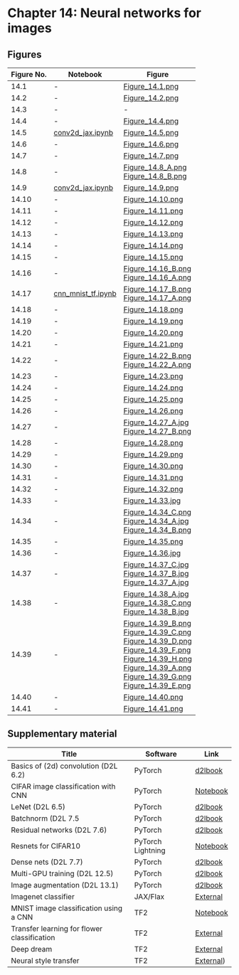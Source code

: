 
# Chapter 14: Neural networks for images

## Figures

|Figure No. | Notebook | Figure |
|--|--|--|
| 14.1 | - | [Figure_14.1.png](https://github.com/probml/pml-book/blob/main/book1-figures/Figure_14.1.png)<br/> |
| 14.2 | - | [Figure_14.2.png](https://github.com/probml/pml-book/blob/main/book1-figures/Figure_14.2.png)<br/> |
| 14.3 | - | - |
| 14.4 | - | [Figure_14.4.png](https://github.com/probml/pml-book/blob/main/book1-figures/Figure_14.4.png)<br/> |
| 14.5 | [conv2d_jax.ipynb](conv2d_jax.ipynb) | [Figure_14.5.png](https://github.com/probml/pml-book/blob/main/book1-figures/Figure_14.5.png)<br/> |
| 14.6 | - | [Figure_14.6.png](https://github.com/probml/pml-book/blob/main/book1-figures/Figure_14.6.png)<br/> |
| 14.7 | - | [Figure_14.7.png](https://github.com/probml/pml-book/blob/main/book1-figures/Figure_14.7.png)<br/> |
| 14.8 | - | [Figure_14.8_A.png](https://github.com/probml/pml-book/blob/main/book1-figures/Figure_14.8_A.png)<br/>[Figure_14.8_B.png](https://github.com/probml/pml-book/blob/main/book1-figures/Figure_14.8_B.png)<br/> |
| 14.9 | [conv2d_jax.ipynb](conv2d_jax.ipynb) | [Figure_14.9.png](https://github.com/probml/pml-book/blob/main/book1-figures/Figure_14.9.png)<br/> |
| 14.10 | - | [Figure_14.10.png](https://github.com/probml/pml-book/blob/main/book1-figures/Figure_14.10.png)<br/> |
| 14.11 | - | [Figure_14.11.png](https://github.com/probml/pml-book/blob/main/book1-figures/Figure_14.11.png)<br/> |
| 14.12 | - | [Figure_14.12.png](https://github.com/probml/pml-book/blob/main/book1-figures/Figure_14.12.png)<br/> |
| 14.13 | - | [Figure_14.13.png](https://github.com/probml/pml-book/blob/main/book1-figures/Figure_14.13.png)<br/> |
| 14.14 | - | [Figure_14.14.png](https://github.com/probml/pml-book/blob/main/book1-figures/Figure_14.14.png)<br/> |
| 14.15 | - | [Figure_14.15.png](https://github.com/probml/pml-book/blob/main/book1-figures/Figure_14.15.png)<br/> |
| 14.16 | - | [Figure_14.16_B.png](https://github.com/probml/pml-book/blob/main/book1-figures/Figure_14.16_B.png)<br/>[Figure_14.16_A.png](https://github.com/probml/pml-book/blob/main/book1-figures/Figure_14.16_A.png)<br/> |
| 14.17 | [cnn_mnist_tf.ipynb](cnn_mnist_tf.ipynb) | [Figure_14.17_B.png](https://github.com/probml/pml-book/blob/main/book1-figures/Figure_14.17_B.png)<br/>[Figure_14.17_A.png](https://github.com/probml/pml-book/blob/main/book1-figures/Figure_14.17_A.png)<br/> |
| 14.18 | - | [Figure_14.18.png](https://github.com/probml/pml-book/blob/main/book1-figures/Figure_14.18.png)<br/> |
| 14.19 | - | [Figure_14.19.png](https://github.com/probml/pml-book/blob/main/book1-figures/Figure_14.19.png)<br/> |
| 14.20 | - | [Figure_14.20.png](https://github.com/probml/pml-book/blob/main/book1-figures/Figure_14.20.png)<br/> |
| 14.21 | - | [Figure_14.21.png](https://github.com/probml/pml-book/blob/main/book1-figures/Figure_14.21.png)<br/> |
| 14.22 | - | [Figure_14.22_B.png](https://github.com/probml/pml-book/blob/main/book1-figures/Figure_14.22_B.png)<br/>[Figure_14.22_A.png](https://github.com/probml/pml-book/blob/main/book1-figures/Figure_14.22_A.png)<br/> |
| 14.23 | - | [Figure_14.23.png](https://github.com/probml/pml-book/blob/main/book1-figures/Figure_14.23.png)<br/> |
| 14.24 | - | [Figure_14.24.png](https://github.com/probml/pml-book/blob/main/book1-figures/Figure_14.24.png)<br/> |
| 14.25 | - | [Figure_14.25.png](https://github.com/probml/pml-book/blob/main/book1-figures/Figure_14.25.png)<br/> |
| 14.26 | - | [Figure_14.26.png](https://github.com/probml/pml-book/blob/main/book1-figures/Figure_14.26.png)<br/> |
| 14.27 | - | [Figure_14.27_A.jpg](https://github.com/probml/pml-book/blob/main/book1-figures/Figure_14.27_A.jpg)<br/>[Figure_14.27_B.png](https://github.com/probml/pml-book/blob/main/book1-figures/Figure_14.27_B.png)<br/> |
| 14.28 | - | [Figure_14.28.png](https://github.com/probml/pml-book/blob/main/book1-figures/Figure_14.28.png)<br/> |
| 14.29 | - | [Figure_14.29.png](https://github.com/probml/pml-book/blob/main/book1-figures/Figure_14.29.png)<br/> |
| 14.30 | - | [Figure_14.30.png](https://github.com/probml/pml-book/blob/main/book1-figures/Figure_14.30.png)<br/> |
| 14.31 | - | [Figure_14.31.png](https://github.com/probml/pml-book/blob/main/book1-figures/Figure_14.31.png)<br/> |
| 14.32 | - | [Figure_14.32.png](https://github.com/probml/pml-book/blob/main/book1-figures/Figure_14.32.png)<br/> |
| 14.33 | - | [Figure_14.33.jpg](https://github.com/probml/pml-book/blob/main/book1-figures/Figure_14.33.jpg)<br/> |
| 14.34 | - | [Figure_14.34_C.png](https://github.com/probml/pml-book/blob/main/book1-figures/Figure_14.34_C.png)<br/>[Figure_14.34_A.jpg](https://github.com/probml/pml-book/blob/main/book1-figures/Figure_14.34_A.jpg)<br/>[Figure_14.34_B.png](https://github.com/probml/pml-book/blob/main/book1-figures/Figure_14.34_B.png)<br/> |
| 14.35 | - | [Figure_14.35.png](https://github.com/probml/pml-book/blob/main/book1-figures/Figure_14.35.png)<br/> |
| 14.36 | - | [Figure_14.36.jpg](https://github.com/probml/pml-book/blob/main/book1-figures/Figure_14.36.jpg)<br/> |
| 14.37 | - | [Figure_14.37_C.jpg](https://github.com/probml/pml-book/blob/main/book1-figures/Figure_14.37_C.jpg)<br/>[Figure_14.37_B.jpg](https://github.com/probml/pml-book/blob/main/book1-figures/Figure_14.37_B.jpg)<br/>[Figure_14.37_A.jpg](https://github.com/probml/pml-book/blob/main/book1-figures/Figure_14.37_A.jpg)<br/> |
| 14.38 | - | [Figure_14.38_A.jpg](https://github.com/probml/pml-book/blob/main/book1-figures/Figure_14.38_A.jpg)<br/>[Figure_14.38_C.png](https://github.com/probml/pml-book/blob/main/book1-figures/Figure_14.38_C.png)<br/>[Figure_14.38_B.jpg](https://github.com/probml/pml-book/blob/main/book1-figures/Figure_14.38_B.jpg)<br/> |
| 14.39 | - | [Figure_14.39_B.png](https://github.com/probml/pml-book/blob/main/book1-figures/Figure_14.39_B.png)<br/>[Figure_14.39_C.png](https://github.com/probml/pml-book/blob/main/book1-figures/Figure_14.39_C.png)<br/>[Figure_14.39_D.png](https://github.com/probml/pml-book/blob/main/book1-figures/Figure_14.39_D.png)<br/>[Figure_14.39_F.png](https://github.com/probml/pml-book/blob/main/book1-figures/Figure_14.39_F.png)<br/>[Figure_14.39_H.png](https://github.com/probml/pml-book/blob/main/book1-figures/Figure_14.39_H.png)<br/>[Figure_14.39_A.png](https://github.com/probml/pml-book/blob/main/book1-figures/Figure_14.39_A.png)<br/>[Figure_14.39_G.png](https://github.com/probml/pml-book/blob/main/book1-figures/Figure_14.39_G.png)<br/>[Figure_14.39_E.png](https://github.com/probml/pml-book/blob/main/book1-figures/Figure_14.39_E.png)<br/> |
| 14.40 | - | [Figure_14.40.png](https://github.com/probml/pml-book/blob/main/book1-figures/Figure_14.40.png)<br/> |
| 14.41 | - | [Figure_14.41.png](https://github.com/probml/pml-book/blob/main/book1-figures/Figure_14.41.png)<br/> |
## Supplementary material
|Title|Software|Link|
-|-|-
|Basics of (2d) convolution (D2L 6.2)|PyTorch|[d2lbook](https://colab.research.google.com/github/probml/probml-notebooks/blob/master/notebooks-d2l/conv2d_torch.ipynb)
|CIFAR image classification with CNN|PyTorch|[Notebook](https://colab.research.google.com/github/probml/probml-notebooks/blob/master/notebooks/cnn_cifar_pytorch.ipynb)
|LeNet (D2L 6.5)|PyTorch|[d2lbook](https://colab.research.google.com/github/probml/probml-notebooks/blob/master/notebooks-d2l/lenet_torch.ipynb)
|Batchnorm (D2L 7.5|PyTorch|[d2lbook](https://colab.research.google.com/github/probml/probml-notebooks/blob/master/notebooks-d2l/batchnorm_torch.ipynb)
|Residual networks (D2L 7.6)|PyTorch|[d2lbook](https://colab.research.google.com/github/probml/probml-notebooks/blob/master/notebooks-d2l/resnet_torch.ipynb)
|Resnets for CIFAR10|PyTorch Lightning|[Notebook](https://colab.research.google.com/github/probml/probml-notebooks/blob/master/notebooks/cifar10_cnn_lightning.ipynb)
|Dense nets (D2L 7.7)|PyTorch|[d2lbook](https://colab.research.google.com/github/probml/probml-notebooks/blob/master/notebooks-d2l/densenet_torch.ipynb)
|Multi-GPU training (D2L 12.5)|PyTorch|[d2lbook](https://colab.research.google.com/github/probml/probml-notebooks/blob/master/notebooks-d2l/multi_gpu_torch.ipynb)
|Image augmentation (D2L 13.1)|PyTorch|[d2lbook](https://colab.research.google.com/github/probml/probml-notebooks/blob/master/notebooks-d2l/image_augmentation_torch.ipynb)
|Imagenet classifier|JAX/Flax|[External](https://colab.research.google.com/github/google/flax/blob/master/examples/imagenet/imagenet.ipynb)
|MNIST image classification using a CNN|TF2|[Notebook](https://colab.research.google.com/github/probml/probml-notebooks/blob/master/notebooks/cnn_mnist_tf.ipynb)
|Transfer learning for flower classification|TF2|[External](https://www.tensorflow.org/tutorials/images/transfer_learning_with_hub)
|Deep dream|TF2|[External](https://www.tensorflow.org/tutorials/generative/deepdream)
|Neural style transfer|TF2|[External](https://www.tensorflow.org/tutorials/generative/style_transfer))
